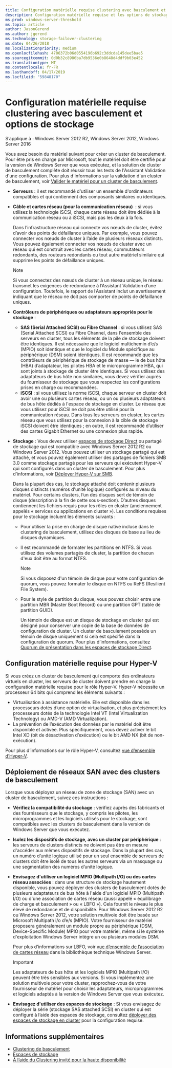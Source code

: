 ```yaml
---
title: Configuration matérielle requise clustering avec basculement et options de stockage
description: Configuration matérielle requise et les options de stockage pour la création d’un cluster de basculement.
ms.prod: windows-server-threshold
ms.topic: article
author: JasonGerend
ms.author: jgerend
ms.technology: storage-failover-clustering
ms.date: 04/26/2018
ms.localizationpriority: medium
ms.openlocfilehash: 4706372b06d0554196b692c3ddcda145dee5bae5
ms.sourcegitcommit: 0d0b32c8986ba7db9536e0b8648d4ddf9b03e452
ms.translationtype: MT
ms.contentlocale: fr-FR
ms.lasthandoff: 04/17/2019
ms.locfileid: "59848170"
---
```

# <a name="failover-clustering-hardware-requirements-and-storage-options"></a>Configuration matérielle requise clustering avec basculement et options de stockage

S’applique à : Windows Server 2012 R2, Windows Server 2012, Windows Server 2016

Vous avez besoin du matériel suivant pour créer un cluster de basculement. Pour être pris en charge par Microsoft, tout le matériel doit être certifié pour la version de Windows Server que vous exécutez, et la solution de cluster de basculement complète doit réussir tous les tests de l'Assistant Validation d'une configuration. Pour plus d'informations sur la validation d'un cluster de basculement, voir [Valider le matériel pour un cluster de basculement](<https://docs.microsoft.com/previous-versions/windows/it-pro/windows-server-2012-r2-and-2012/jj134244(v%3dws.11)>).

- **Serveurs** : il est recommandé d'utiliser un ensemble d'ordinateurs compatibles et qui contiennent des composants similaires ou identiques.
- **Câble et cartes réseau (pour la communication réseau)**  : si vous utilisez la technologie iSCSI, chaque carte réseau doit être dédiée à la communication réseau ou à iSCSI, mais pas les deux à la fois.

    Dans l’infrastructure réseau qui connecte vos nœuds de cluster, évitez d’avoir des points de défaillance uniques. Par exemple, vous pouvez connecter vos nœuds de cluster à l’aide de plusieurs réseaux distincts. Vous pouvez également connecter vos nœuds de cluster avec un réseau qui est construit avec les cartes réseau, commutateurs redondants, des routeurs redondants ou tout autre matériel similaire qui supprime les points de défaillance uniques.

    >[!NOTE]
    >Si vous connectez des nœuds de cluster à un réseau unique, le réseau transmet les exigences de redondance à l’Assistant Validation d’une configuration. Toutefois, le rapport de l’Assistant inclut un avertissement indiquant que le réseau ne doit pas comporter de points de défaillance uniques.

- **Contrôleurs de périphériques ou adaptateurs appropriés pour le stockage** :

  - **SAS (Serial Attached SCSI) ou Fibre Channel** : si vous utilisez SAS (Serial Attached SCSI) ou Fibre Channel, dans l'ensemble des serveurs en cluster, tous les éléments de la pile de stockage doivent être identiques. Il est nécessaire que le logiciel multichemin d’e/s (MPIO) soit identique et que le logiciel du Module spécifique au périphérique (DSM) soient identiques. Il est recommandé que les contrôleurs de périphérique de stockage de masse — le de bus hôte (HBA) d’adaptateur, les pilotes HBA et le microprogramme HBA, qui sont joints à stockage de cluster être identiques. Si vous utilisez des adaptateurs de bus hôte non similaires, vous devez vérifier auprès du fournisseur de stockage que vous respectez les configurations prises en charge ou recommandées.
  - **iSCSI** : si vous utilisez la norme iSCSI, chaque serveur en cluster doit avoir une ou plusieurs cartes réseau, ou un ou plusieurs adaptateurs de bus hôte dédiés à l'espace de stockage en cluster. Le réseau que vous utilisez pour iSCSI ne doit pas être utilisé pour la communication réseau. Dans tous les serveurs en cluster, les cartes réseau que vous utilisez pour la connexion à la cible de stockage iSCSI doivent être identiques ; en outre, il est recommandé d’utiliser des cartes Gigabit Ethernet ou une connexion plus rapide.
- **Stockage** : Vous devez utiliser [espaces de stockage Direct](../storage/storage-spaces/storage-spaces-direct-overview.md) ou partagé de stockage qui est compatible avec Windows Server 2012 R2 ou Windows Server 2012. Vous pouvez utiliser un stockage partagé qui est attaché, et vous pouvez également utiliser des partages de fichiers SMB 3.0 comme stockage partagé pour les serveurs qui exécutent Hyper-V qui sont configurés dans un cluster de basculement. Pour plus d’informations, voir [Déployer Hyper-V sur SMB](<https://docs.microsoft.com/previous-versions/windows/it-pro/windows-server-2012-r2-and-2012/jj134187(v%3dws.11)>).

    Dans la plupart des cas, le stockage attaché doit contenir plusieurs disques distincts (numéros d'unité logique) configurés au niveau du matériel. Pour certains clusters, l’un des disques sert de témoin de disque (description à la fin de cette sous-section). D’autres disques contiennent les fichiers requis pour les rôles en cluster (anciennement appelés « services ou applications en cluster »). Les conditions requises pour le stockage incluent les éléments suivants :

  - Pour utiliser la prise en charge de disque native incluse dans le clustering de basculement, utilisez des disques de base au lieu de disques dynamiques.
  - Il est recommandé de formater les partitions en NTFS. Si vous utilisez des volumes partagés de cluster, la partition de chacun d'eux doit être au format NTFS.

    >[!NOTE]
    >Si vous disposez d'un témoin de disque pour votre configuration de quorum, vous pouvez formater le disque en NTFS ou ReFS (Resilient File System).

  - Pour le style de partition du disque, vous pouvez choisir entre une partition MBR (Master Boot Record) ou une partition GPT (table de partition GUID).

    Un témoin de disque est un disque de stockage en cluster qui est désigné pour conserver une copie de la base de données de configuration de cluster. Un cluster de basculement possède un témoin de disque uniquement si cela est spécifié dans la configuration de quorum. Pour plus d’informations, consultez [Quorum de présentation dans les espaces de stockage Direct](../storage/storage-spaces/understand-quorum.md).

## <a name="hardware-requirements-for-hyper-v"></a>Configuration matérielle requise pour Hyper-V

Si vous créez un cluster de basculement qui comporte des ordinateurs virtuels en cluster, les serveurs de cluster doivent prendre en charge la configuration matérielle requise pour le rôle Hyper-V. Hyper-V nécessite un processeur 64 bits qui comprend les éléments suivants :

- Virtualisation à assistance matérielle. Elle est disponible dans les processeurs dotés d’une option de virtualisation, et plus précisément les processeurs dotés de la technologie Intel VT (Intel Virtualization Technology) ou AMD-V (AMD Virtualization).
- La prévention de l’exécution des données par le matériel doit être disponible et activée. Plus spécifiquement, vous devez activer le bit Intel XD (bit de désactivation d’exécution) ou le bit AMD NX (bit de non-exécution).

Pour plus d’informations sur le rôle Hyper-V, consultez [vue d’ensemble d’Hyper-V](<https://docs.microsoft.com/previous-versions/windows/it-pro/windows-server-2012-r2-and-2012/hh831531(v%3dws.11)>).

## <a name="deploying-storage-area-networks-with-failover-clusters"></a>Déploiement de réseaux SAN avec des clusters de basculement

Lorsque vous déployez un réseau de zone de stockage (SAN) avec un cluster de basculement, suivez ces instructions :

- **Vérifiez la compatibilité du stockage** : vérifiez auprès des fabricants et des fournisseurs que le stockage, y compris les pilotes, les microprogrammes et les logiciels utilisés pour le stockage, sont compatibles avec les clusters de basculement dans la version de Windows Server que vous exécutez.
- **Isolez les dispositifs de stockage, avec un cluster par périphérique** : les serveurs de clusters distincts ne doivent pas être en mesure d'accéder aux mêmes dispositifs de stockage. Dans la plupart des cas, un numéro d’unité logique utilisé pour un seul ensemble de serveurs de clusters doit être isolé de tous les autres serveurs via un masquage ou une segmentation des numéros d’unité logique.
- **Envisagez d'utiliser un logiciel MPIO (Multipath I/O) ou des cartes réseau associées** : dans une structure de stockage hautement disponible, vous pouvez déployer des clusters de basculement dotés de plusieurs adaptateurs de bus hôte à l'aide d'un logiciel MPIO (Multipath I/O) ou d'une association de cartes réseau (aussi appelé « équilibrage de charge et basculement » ou « LBFO »). Cela fournit le niveau le plus élevé de redondance et de disponibilité. Pour Windows Server 2012 R2 ou Windows Server 2012, votre solution multivoie doit être basée sur Microsoft Multipath i/o d’e/s (MPIO). Votre fournisseur de matériel proposera généralement un module propre au périphérique (DSM, Device-Specific Module) MPIO pour votre matériel, même si le système d'exploitation Windows Server intègre un ou plusieurs modules DSM.

    Pour plus d’informations sur LBFO, voir [vue d’ensemble de l’association de cartes réseau](https://docs.microsoft.com/windows-server/networking/technologies/nic-teaming/nic-teaming) dans la bibliothèque technique Windows Server.

    >[!IMPORTANT]
    >Les adaptateurs de bus hôte et les logiciels MPIO (Multipath I/O) peuvent être très sensibles aux versions. Si vous implémentez une solution multivoie pour votre cluster, rapprochez-vous de votre fournisseur de matériel pour choisir les adaptateurs, microprogrammes et logiciels adaptés à la version de Windows Server que vous exécutez.

- **Envisagez d'utiliser des espaces de stockage** : Si vous envisagez de déployer la série (stockage SAS attached SCSI) en cluster qui est configuré à l’aide des espaces de stockage, consultez [déployer des espaces de stockage en cluster](<https://docs.microsoft.com/previous-versions/windows/it-pro/windows-server-2012-r2-and-2012/jj822937(v%3dws.11)>) pour la configuration requise.

## <a name="more-information"></a>Informations supplémentaires

- [Clustering de basculement](failover-clustering.md)
- [Espaces de stockage](<https://docs.microsoft.com/previous-versions/windows/it-pro/windows-server-2012-r2-and-2012/hh831739(v%3dws.11)>)
- [À l’aide du Clustering invité pour la haute disponibilité](<https://docs.microsoft.com/previous-versions/windows/it-pro/windows-server-2012-r2-and-2012/dn440540(v%3dws.11)>)